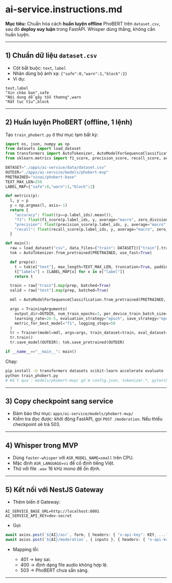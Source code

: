 # ai-service.instructions.md 

**Mục tiêu:** Chuẩn hóa cách **huấn luyện offline** PhoBERT trên `dataset.csv`, sau đó **deploy suy luận** trong FastAPI. Whisper dùng thẳng, không cần huấn luyện.

---

## 1) Chuẩn dữ liệu `dataset.csv`

* Cột bắt buộc: `text`, `label`
* Nhãn dùng bộ ánh xạ: `{"safe":0,"warn":1,"block":2}`
* Ví dụ:

```csv
text,label
"Xin chào bạn",safe
"Nội dung dễ gây tổn thương",warn
"Rất tục tĩu",block
```

---

## 2) Huấn luyện PhoBERT (offline, 1 lệnh)

Tạo `train_phobert.py` ở thư mục tạm bất kỳ:

```python
import os, json, numpy as np
from datasets import load_dataset
from transformers import AutoTokenizer, AutoModelForSequenceClassification, Trainer, TrainingArguments
from sklearn.metrics import f1_score, precision_score, recall_score, accuracy_score

DATASET="./apps/ai-service/data/dataset.csv"
OUTDIR="./apps/ai-service/models/phobert-mvp"
PRETRAINED="vinai/phobert-base"
TEXT_MAX_LEN=256
LABEL_MAP={"safe":0,"warn":1,"block":2}

def metrics(p):
  l, y = p
  y = np.argmax(l, axis=-1)
  return {
    "accuracy": float((y==p.label_ids).mean()),
    "f1": float(f1_score(p.label_ids, y, average="macro", zero_division=0)),
    "precision": float(precision_score(p.label_ids, y, average="macro", zero_division=0)),
    "recall": float(recall_score(p.label_ids, y, average="macro", zero_division=0)),
  }

def main():
  raw = load_dataset("csv", data_files={"train": DATASET})["train"].train_test_split(test_size=0.1, seed=42)
  tok = AutoTokenizer.from_pretrained(PRETRAINED, use_fast=True)

  def prep(e):
    t = tok(e["text"], max_length=TEXT_MAX_LEN, truncation=True, padding="max_length")
    t["labels"] = [LABEL_MAP[x] for x in e["label"]]
    return t

  train = raw["train"].map(prep, batched=True)
  valid = raw["test"].map(prep, batched=True)

  mdl = AutoModelForSequenceClassification.from_pretrained(PRETRAINED, num_labels=3, id2label={v:k for k,v in LABEL_MAP.items()}, label2id=LABEL_MAP)

  args = TrainingArguments(
    output_dir=OUTDIR, num_train_epochs=3, per_device_train_batch_size=16, per_device_eval_batch_size=16,
    learning_rate=2e-5, evaluation_strategy="epoch", save_strategy="epoch", load_best_model_at_end=True,
    metric_for_best_model="f1", logging_steps=50
  )
  tr = Trainer(model=mdl, args=args, train_dataset=train, eval_dataset=valid, tokenizer=tok, compute_metrics=metrics)
  tr.train()
  tr.save_model(OUTDIR); tok.save_pretrained(OUTDIR)

if __name__=="__main__": main()
```

Chạy:

```bash
pip install -U transformers datasets scikit-learn accelerate evaluate
python train_phobert.py
# Kết quả: models/phobert-mvp/ gồm config.json, tokenizer.*, pytorch_model.bin...
```

---

## 3) Copy checkpoint sang service

* Đảm bảo thư mục: `apps/ai-service/models/phobert-mvp/`
* Kiểm tra đọc được: khởi động FastAPI, gọi `POST /moderation`. Nếu thiếu checkpoint sẽ trả 503.

---

## 4) Whisper trong MVP

* Dùng `faster-whisper` với `ASR_MODEL_NAME=small` trên CPU.
* Mặc định `ASR_LANGUAGE=vi` để cố định tiếng Việt.
* Thử với file `.wav` 16 kHz mono để ổn định.

---

## 5) Kết nối với NestJS Gateway

* Thêm biến ở Gateway:

```
AI_SERVICE_BASE_URL=http://localhost:8001
AI_SERVICE_API_KEY=dev-secret
```

* Gọi:

```ts
await axios.post(`${AI}/asr`, form, { headers: { "x-api-key": KEY, ...form.getHeaders() }})
await axios.post(`${AI}/moderation`, { inputs }, { headers: { "x-api-key": KEY }})
```

* Mapping lỗi:

  * 401 → key sai.
  * 400 → định dạng file audio không hợp lệ.
  * 503 → PhoBERT chưa sẵn sàng.

---

